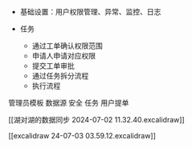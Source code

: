 - 基础设置：用户权限管理、异常、监控、日志

- 任务
	- 通过工单确认权限范围
	- 申请人申请对应权限
	- 提交工单审批
	- 通过任务拆分流程
	- 执行流程

管理员模板
	数据源
	安全
	任务
用户提单

[[湖对湖的数据同步 2024-07-02 11.32.40.excalidraw]]

[[excalidraw 24-07-03 03.59.12.excalidraw]]
